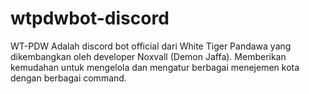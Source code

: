# wtpdwbot-discord
WT-PDW Adalah discord bot official dari White Tiger Pandawa yang dikembangkan oleh developer Noxvall (Demon Jaffa). Memberikan kemudahan untuk mengelola dan mengatur berbagai menejemen kota dengan berbagai command.

